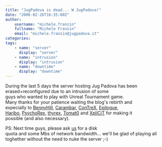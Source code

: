 ```yaml
---
title: "JugPadova is dead... W JugPadova!"
date: "2006-02-26T16:35:00Z"
author:
    username: "michele.franzin"
    fullname: "Michele Franzin"
    email: "michele.franzin@jugpadova.it"
categories:
tags:
    - name: "server"
      display: "server"
    - name: "intrusion"
      display: "intrusion"
    - name: "downtime"
      display: "downtime"
---
```


During the last 5 days the server hosting Jug Padova has been
erased+reconfigured due to an intrusion of some\
guys who wanted to play with Unreal Tournament game.\
Many thanks for your patience waiting the blog's rebirth and\
expecially to [BennyHill](mailto:thyrex@alpha.aeshells.org),
[Carambar](mailto:carambar@azure.tripax.org),
[ConTreX](mailto:thyrex@delta.aeshells.org),
[Epilogue](mailto:epi@ipv6.tripax.org),\
[Haribo](mailto:tripax@mango.cachecrop.net),
[PsychoRex](mailto:thyrex@vip.rulex.net),
[thyrex](mailto:thyrex@ipv6.thyrex.biz),
[Tomat0](mailto:~tomato@impec.vps-hostingfr.com) and
[XpliCiT](mailto:thyrex@pegase.tichou.org) for making it\
possible (and also necessary).

PS: Next time guys, please ask [us](mailto:webmaster@seesaw.it) for a
disk\
quota and some Mbs of network bandwidth... we'll be glad of playing all\
toghether without the need to nuke the server ;-)
